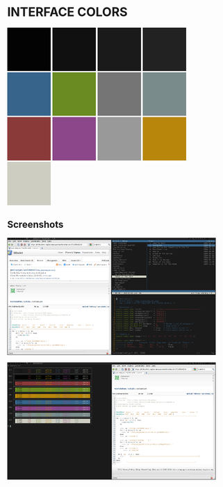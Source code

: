 INTERFACE COLORS
================
![](030303.png "#030303")
![](101010.png "#101010")
![](1a1a1a.png "#1a1a1a")
![](222222.png "#222222")
![](36648b.png "#36638b")
![](698b22.png "#698b22")
![](757575.png "#757575")
![](7a8b8b.png "#7a8b8b")
![](8b3a3a.png "#8b3a3a")
![](8b4789.png "#8b4789")
![](999999.png "#999999")
![](b8860b.png "#b8860b")
![](cdcdc1.png "#cdcdc1")

Screenshots
-----------
[![](col1-thumb.png "dwm, cmus, & vim")](col1-full.png)

[![](col2-thumb.png "dwm, urxvt, & ff")](col2-full.png)
